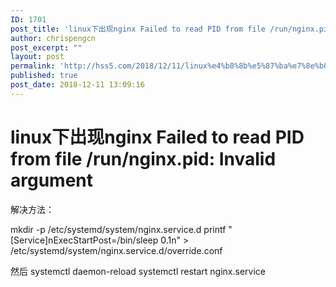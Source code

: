 ```yaml
---
ID: 1701
post_title: 'linux下出现nginx Failed to read PID from file /run/nginx.pid: Invalid argument'
author: chrispengcn
post_excerpt: ""
layout: post
permalink: 'http://hss5.com/2018/12/11/linux%e4%b8%8b%e5%87%ba%e7%8e%b0nginx-failed-to-read-pid-from-file-run-nginx-pid-invalid-argument/'
published: true
post_date: 2018-12-11 13:09:16
---
```

<div class="article-header-box">
<div class="article-header">
<div class="article-title-box">
<h1 class="title-article">linux下出现nginx Failed to read PID from file /run/nginx.pid: Invalid argument</h1>
</div>
<div class="article-info-box">
<div class="operating"></div>
</div>
</div>
</div>
<article class="baidu_pl">
<div id="article_content" class="article_content clearfix csdn-tracking-statistics" data-pid="blog" data-mod="popu_307" data-dsm="post">
<div id="content_views" class="htmledit_views">

解决方法：

mkdir -p /etc/systemd/system/nginx.service.d
printf "[Service]nExecStartPost=/bin/sleep 0.1n" &gt; /etc/systemd/system/nginx.service.d/override.conf

然后
systemctl daemon-reload
systemctl restart nginx.service

</div>
</div>
</article>